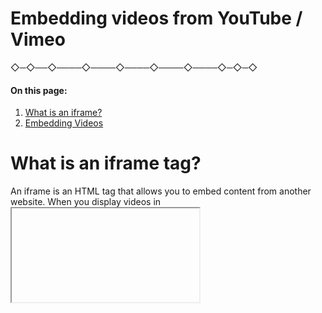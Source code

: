 # Embedding videos from YouTube / Vimeo

 ◇─◇──◇────◇────◇────◇────◇────◇─◇─◇
<br />


#### **On this page:**
1. [What is an iframe?](#what-is-an-iframe)
2. [Embedding Videos](#embedding-videos)


# What is an iframe tag?

An iframe is an HTML tag that allows you to embed content from another website. When you display videos in <iframe> embed code copied from YouTube/Vimeo, you are creating a window on your site that displays content to YouTube/Vimeo.

This is great because you can have large files hosted by their servers, but you will have their logo displayed unless you upgrade to a paid account.

# Embedding Videos

Step by step guide:

### Video from Vimeo and YouTube
![Embed Media](images/Embed_1.png)
<br>
<br>
![Embed Media](images/Embed_2.png)
<br>
<br>
![Embed Media](images/Embed_3.png)
<br>
<br>
![Embed Media](images/Embed_4.png)
<br>
<br>
![Embed Media](images/Embed_19.png)
<br>
<br>
![Embed Media](images/Embed_20.png)
<br>
<br>
![Embed Media](images/Embed_21.png)
<br>
<br>
![Embed Media](images/Embed_5.png)
<br>
<br>
![Embed Media](images/Embed_6.png)
<br>
<br>
**Preview and watch your video on your portfolio page!**
